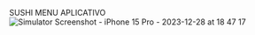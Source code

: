 SUSHI MENU APLICATIVO
 ![Simulator Screenshot - iPhone 15 Pro - 2023-12-28 at 18 47 17](https://github.com/pedrodel26/SushiMenuApp/assets/46715725/468c4690-1049-4790-a86d-c71a31e4057b)
